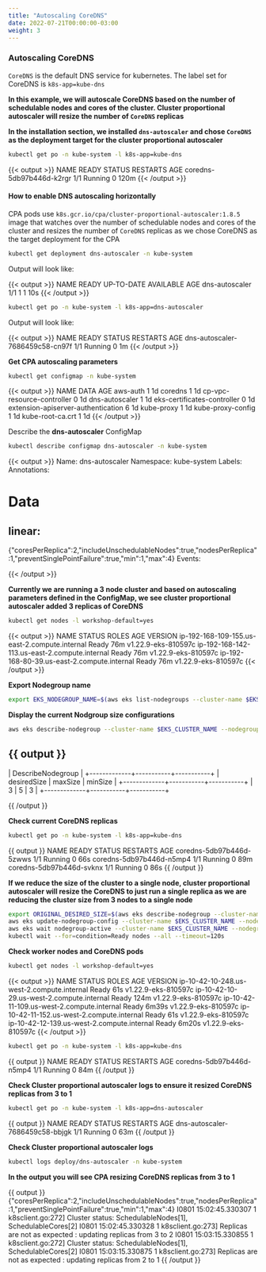 ```yaml
---
title: "Autoscaling CoreDNS"
date: 2022-07-21T00:00:00-03:00
weight: 3
---
```


### Autoscaling CoreDNS

`CoreDNS` is the default DNS service for kubernetes. The label set for CoreDNS is `k8s-app=kube-dns`

**In this example, we will autoscale CoreDNS based on the number of schedulable nodes and cores of the cluster. Cluster proportional autoscaler will resize the number of `CoreDNS` replicas**

**In the installation section, we installed `dns-autoscaler` and chose `CoreDNS` as the deployment target for the cluster proportional autoscaler**

```bash
kubectl get po -n kube-system -l k8s-app=kube-dns
```
{{< output >}}
NAME                              READY   STATUS    RESTARTS   AGE
coredns-5db97b446d-k2rgr          1/1     Running   0          120m
{{< /output >}}

#### How to enable DNS autoscaling horizontally

CPA pods use `k8s.gcr.io/cpa/cluster-proportional-autoscaler:1.8.5` image that watches over the number of schedulable nodes and cores of the cluster and resizes the number of `CoreDNS` replicas as we chose CoreDNS as the target deployment for the CPA

```bash
kubectl get deployment dns-autoscaler -n kube-system
```
Output will look like:

{{< output >}}
NAME             READY   UP-TO-DATE   AVAILABLE   AGE
dns-autoscaler   1/1     1            1           10s
{{< /output >}}

```bash
kubectl get po -n kube-system -l k8s-app=dns-autoscaler
```

Output will look like:

{{< output >}}
NAME                              READY   STATUS    RESTARTS   AGE
dns-autoscaler-7686459c58-cn97f   1/1     Running   0          1m
{{< /output >}}

**Get CPA autoscaling parameters**

```bash wait=60
kubectl get configmap -n kube-system
```

{{< output >}}
NAME                                 DATA   AGE
aws-auth                             1      1d
coredns                              1      1d
cp-vpc-resource-controller           0      1d
dns-autoscaler                       1      1d
eks-certificates-controller          0      1d
extension-apiserver-authentication   6      1d
kube-proxy                           1      1d
kube-proxy-config                    1      1d
kube-root-ca.crt                     1      1d
{{< /output >}}

Describe the **dns-autoscaler** ConfigMap

```bash
kubectl describe configmap dns-autoscaler -n kube-system
```

{{< output >}}
Name:         dns-autoscaler
Namespace:    kube-system
Labels:       <none>
Annotations:  <none>

Data
====
linear:
----
{"coresPerReplica":2,"includeUnschedulableNodes":true,"nodesPerReplica":1,"preventSinglePointFailure":true,"min":1,"max":4}
Events:  <none>

{{< /output >}}

**Currently we are running a 3 node cluster and based on autoscaling parameters defined in the ConfigMap, we see cluster proportional autoscaler added 3 replicas of CoreDNS**

```bash
kubectl get nodes -l workshop-default=yes
```

{{< output >}}
NAME                                            STATUS   ROLES    AGE   VERSION
ip-192-168-109-155.us-east-2.compute.internal   Ready    <none>   76m   v1.22.9-eks-810597c
ip-192-168-142-113.us-east-2.compute.internal   Ready    <none>   76m   v1.22.9-eks-810597c
ip-192-168-80-39.us-east-2.compute.internal     Ready    <none>   76m   v1.22.9-eks-810597c
{{< /output >}}

**Export Nodegroup name**

```bash
export EKS_NODEGROUP_NAME=$(aws eks list-nodegroups --cluster-name $EKS_CLUSTER_NAME --query "nodegroups[0]" --output text)
```

**Display the current Nodgroup size configurations**
```bash
aws eks describe-nodegroup --cluster-name $EKS_CLUSTER_NAME --nodegroup-name $EKS_NODEGROUP_NAME --query nodegroup.scalingConfig --output table
```

{{ output }}
---------------------------------------
|          DescribeNodegroup          |
+-------------+-----------+-----------+
| desiredSize |  maxSize  |  minSize  |
+-------------+-----------+-----------+
|  3          |  5        |  3        | 
+-------------+-----------+-----------+

{{ /output }}

**Check current CoreDNS replicas**

```bash
kubectl get po -n kube-system -l k8s-app=kube-dns
```

{{ output }}
NAME                       READY   STATUS    RESTARTS   AGE
coredns-5db97b446d-5zwws   1/1     Running   0          66s
coredns-5db97b446d-n5mp4   1/1     Running   0          89m
coredns-5db97b446d-svknx   1/1     Running   0          86s
{{ /output }}


**If we reduce the size of the cluster to a single node, cluster proportional autoscaler will resize the CoreDNS to just run a single replica as we are reducing the cluster size from 3 nodes to a single node**

```bash hook=cpa-pod-scaleout timeout=300
export ORIGINAL_DESIRED_SIZE=$(aws eks describe-nodegroup --cluster-name $EKS_CLUSTER_NAME --nodegroup-name $EKS_NODEGROUP_NAME --output text --query nodegroup.scalingConfig.desiredSize)
aws eks update-nodegroup-config --cluster-name $EKS_CLUSTER_NAME --nodegroup-name $EKS_NODEGROUP_NAME --scaling-config desiredSize=$(($ORIGINAL_DESIRED_SIZE+2))
aws eks wait nodegroup-active --cluster-name $EKS_CLUSTER_NAME --nodegroup-name $EKS_NODEGROUP_NAME
kubectl wait --for=condition=Ready nodes --all --timeout=120s
```

**Check worker nodes and CoreDNS pods**

```bash
kubectl get nodes -l workshop-default=yes
```
{{< output >}}
NAME                                          STATUS   ROLES    AGE   VERSION
ip-10-42-10-248.us-west-2.compute.internal    Ready    <none>   61s   v1.22.9-eks-810597c
ip-10-42-10-29.us-west-2.compute.internal     Ready    <none>   124m  v1.22.9-eks-810597c
ip-10-42-11-109.us-west-2.compute.internal    Ready    <none>   6m39s v1.22.9-eks-810597c
ip-10-42-11-152.us-west-2.compute.internal    Ready    <none>   61s   v1.22.9-eks-810597c
ip-10-42-12-139.us-west-2.compute.internal    Ready    <none>   6m20s v1.22.9-eks-810597c
{{< /output >}}

```bash
kubectl get po -n kube-system -l k8s-app=kube-dns
```
{{ output }}
NAME                       READY   STATUS    RESTARTS   AGE
coredns-5db97b446d-n5mp4   1/1     Running   0          84m
{{ /output }}


**Check Cluster proportional autoscaler logs to ensure it resized CoreDNS replicas from 3 to 1**

```bash
kubectl get po -n kube-system -l k8s-app=dns-autoscaler
```

{{ output }}
NAME                              READY   STATUS    RESTARTS   AGE
dns-autoscaler-7686459c58-bbjgk   1/1     Running   0          63m
{{ /output }}

**Check Cluster proportional autoscaler logs**

```bash
kubectl logs deploy/dns-autoscaler -n kube-system
```

**In the output you will see CPA resizing CoreDNS replicas from 3 to 1**

{{ output }}
{"coresPerReplica":2,"includeUnschedulableNodes":true,"nodesPerReplica":1,"preventSinglePointFailure":true,"min":1,"max":4}
I0801 15:02:45.330307       1 k8sclient.go:272] Cluster status: SchedulableNodes[1], SchedulableCores[2]
I0801 15:02:45.330328       1 k8sclient.go:273] Replicas are not as expected : updating replicas from 3 to 2
I0801 15:03:15.330855       1 k8sclient.go:272] Cluster status: SchedulableNodes[1], SchedulableCores[2]
I0801 15:03:15.330875       1 k8sclient.go:273] Replicas are not as expected : updating replicas from 2 to 1
{{ /output }}